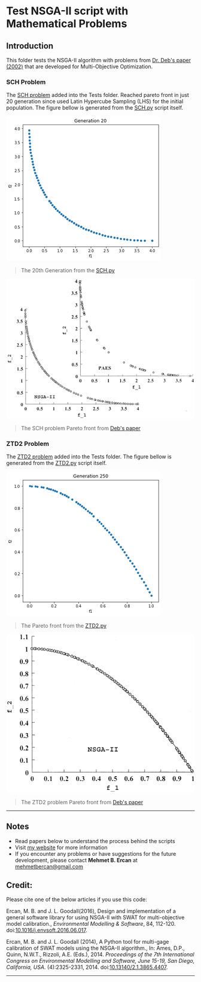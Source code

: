 # Test NSGA-II script with Mathematical Problems 



## Introduction

This folder tests the NSGA-II algorithm with problems from [Dr. Deb's paper (2002)](<https://ieeexplore.ieee.org/document/996017>) that are developed for Multi-Objective Optimization.


### SCH Problem

The [SCH problem](<./tests/SCH.py#L26>) added into the Tests folder. Reached pareto front in just 20 generation since used Latin Hypercube Sampling (LHS) for the initial population. The figure bellow is generated from the [SCH.py](<./tests/SCH.py>) script itself.

![SCH_Pareto](./images/SCH_Pareto.png "SCH_Pareto")
  > The 20th Generation from the [SCH.py](<./tests/SCH.py>)
 
![SCH_Pareto_Deb](./images/SCH_Pareto_Deb.png "SCH_Pareto_Deb")
  > The SCH problem Pareto front from [Deb's paper](<https://ieeexplore.ieee.org/document/996017>)
	

### ZTD2 Problem

The [ZTD2 problem](<./tests/ZTD2.py#L26>) added into the Tests folder. The figure bellow is generated from the [ZTD2.py](<./tests/ZTD2.py>) script itself.

![ZTD2_Pareto](./images/ZTD2_Pareto.png "ZTD2_Pareto")
  > The Pareto front from the [ZTD2.py](<./tests/ZTD2.py>)
 
![ZTD2_Pareto_Deb](./images/ZTD2_Pareto_Deb.png "ZTD2_Pareto_Deb")
  > The ZTD2 problem Pareto front from [Deb's paper](<https://ieeexplore.ieee.org/document/996017>)
	
	
	
************
## Notes

*  Read papers below to understand the process behind the scripts
*  Visit [my website](<http://mehmetbercan.com/research/researchCal.html>) for more information
*  If you encounter any problems or have suggestions for the future development, please contact **Mehmet B. Ercan** at mehmetbercan@gmail.com


## Credit:

Please cite one of the below articles if you use this code:

Ercan, M. B. and J. L. Goodall(2016), Design and implementation of a general software library for using NSGA-II with SWAT for multi-objective model calibration., *Environmental Modelling & Software*, 84, 112-120. doi:[10.1016/j.envsoft.2016.06.017](<http://www.sciencedirect.com/science/article/pii/S1364815216302547>).

Ercan, M. B. and J. L. Goodall (2014), A Python tool for multi-gage calibration of SWAT models using the NSGA-II algorithm., In: Ames, D.P., Quinn, N.W.T., Rizzoli, A.E. (Eds.), 2014. *Proceedings of the 7th International Congress on Environmental Modelling and Software, June 15-19, San Diego, California, USA*. (4):2325-2331, 2014. doi:[10.13140/2.1.3865.4407](<https://www.researchgate.net/publication/264373424_A_Python_Tool_for_Multi-Gage_Calibration_of_SWAT_Models_using_the_NSGA-II_Algorithm?channel=doi&linkId=53da56850cf2631430c8182a&showFulltext=true>). 
************

